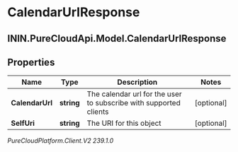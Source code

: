 # CalendarUrlResponse

## ININ.PureCloudApi.Model.CalendarUrlResponse

## Properties

|Name | Type | Description | Notes|
|------------ | ------------- | ------------- | -------------|
| **CalendarUrl** | **string** | The calendar url for the user to subscribe with supported clients | [optional] |
| **SelfUri** | **string** | The URI for this object | [optional] |



_PureCloudPlatform.Client.V2 239.1.0_

